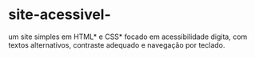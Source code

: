 # site-acessivel-
um site simples em HTML* e CSS* focado em acessibilidade digita, com textos alternativos, contraste adequado e navegação por teclado.
